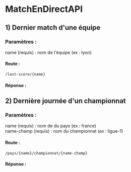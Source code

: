 # MatchEnDirectAPI

## 1) Dernier match d'une équipe

### Paramètres :

name (requis) : nom de l'équipe (ex : lyon)

#### Route :

```
/last-score/{name}
```

#### Réponse :


## 2) Dernière journée d'un championnat

### Paramètres :

name (requis) : nom de du pays (ex : france) <br>
name-champ (requis) : nom du championnat (ex : ligue-1)

#### Route :

```
/pays/{name}/championnat/{name-champ}
```

#### Réponse :

